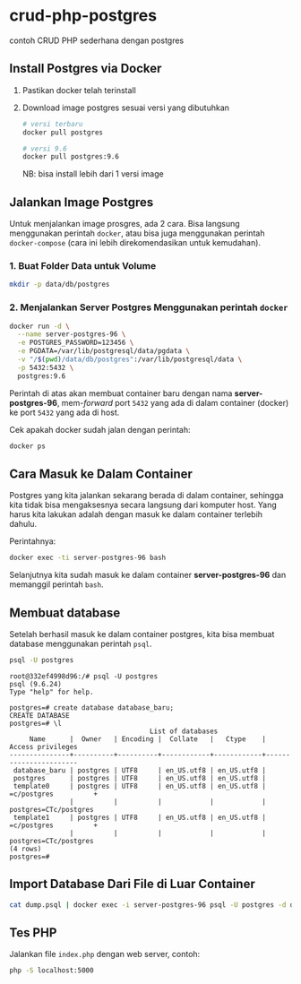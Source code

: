 # crud-php-postgres
contoh CRUD PHP sederhana dengan postgres


## Install Postgres via Docker

1. Pastikan docker telah terinstall
2. Download image postgres sesuai versi yang dibutuhkan

    ```bash
    # versi terbaru
    docker pull postgres

    # versi 9.6
    docker pull postgres:9.6
    ```

    NB: bisa install lebih dari 1 versi image

## Jalankan Image Postgres

Untuk menjalankan image prosgres, ada 2 cara. Bisa langsung menggunakan perintah `docker`, atau bisa juga menggunakan perintah `docker-compose` (cara ini lebih direkomendasikan untuk kemudahan).

### 1. Buat Folder Data untuk Volume

```bash
mkdir -p data/db/postgres
```

### 2. Menjalankan Server Postgres Menggunakan perintah `docker`

```bash
docker run -d \
  --name server-postgres-96 \
  -e POSTGRES_PASSWORD=123456 \
  -e PGDATA=/var/lib/postgresql/data/pgdata \
  -v "/$(pwd)/data/db/postgres":/var/lib/postgresql/data \
  -p 5432:5432 \
  postgres:9.6
```

Perintah di atas akan membuat container baru dengan nama **server-postgres-96**, mem-*forward* port `5432` yang ada di dalam container (docker) ke port `5432` yang ada di host.

Cek apakah docker sudah jalan dengan perintah:

```bash
docker ps
```

## Cara Masuk ke Dalam Container

Postgres yang kita jalankan sekarang berada di dalam container, sehingga kita tidak bisa mengaksesnya secara langsung dari komputer host. Yang harus kita lakukan adalah dengan masuk ke dalam container terlebih dahulu.

Perintahnya:

```bash
docker exec -ti server-postgres-96 bash
```

Selanjutnya kita sudah masuk ke dalam container **server-postgres-96** dan memanggil perintah `bash`.

## Membuat database

Setelah berhasil masuk ke dalam container postgres, kita bisa membuat database menggunakan perintah `psql`.

```bash
psql -U postgres
```

```psql
root@332ef4998d96:/# psql -U postgres
psql (9.6.24)
Type "help" for help.

postgres=# create database database_baru;
CREATE DATABASE
postgres=# \l
                                   List of databases
     Name      |  Owner   | Encoding |  Collate   |   Ctype    |   Access privileges   
---------------+----------+----------+------------+------------+-----------------------
 database_baru | postgres | UTF8     | en_US.utf8 | en_US.utf8 | 
 postgres      | postgres | UTF8     | en_US.utf8 | en_US.utf8 | 
 template0     | postgres | UTF8     | en_US.utf8 | en_US.utf8 | =c/postgres          +
               |          |          |            |            | postgres=CTc/postgres
 template1     | postgres | UTF8     | en_US.utf8 | en_US.utf8 | =c/postgres          +
               |          |          |            |            | postgres=CTc/postgres
(4 rows)
postgres=#
```


## Import Database Dari File di Luar Container

```bash
cat dump.psql | docker exec -i server-postgres-96 psql -U postgres -d database_baru
```

## Tes PHP

Jalankan file `index.php` dengan web server, contoh:

```bash
php -S localhost:5000
```